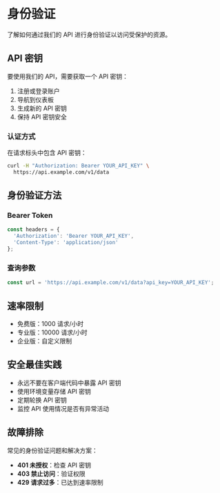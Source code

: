 # 身份验证

了解如何通过我们的 API 进行身份验证以访问受保护的资源。

## API 密钥

要使用我们的 API，需要获取一个 API 密钥：

1. 注册或登录账户
2. 导航到仪表板
3. 生成新的 API 密钥
4. 保持 API 密钥安全

### 认证方式

在请求标头中包含 API 密钥：

```bash
curl -H "Authorization: Bearer YOUR_API_KEY" \
  https://api.example.com/v1/data
```

## 身份验证方法

### Bearer Token
```javascript
const headers = {
  'Authorization': 'Bearer YOUR_API_KEY',
  'Content-Type': 'application/json'
};
```

### 查询参数
```javascript
const url = 'https://api.example.com/v1/data?api_key=YOUR_API_KEY';
```

## 速率限制

- 免费版：1000 请求/小时
- 专业版：10000 请求/小时
- 企业版：自定义限制

## 安全最佳实践

- 永远不要在客户端代码中暴露 API 密钥
- 使用环境变量存储 API 密钥
- 定期轮换 API 密钥
- 监控 API 使用情况是否有异常活动

## 故障排除

常见的身份验证问题和解决方案：

- **401 未授权**：检查 API 密钥
- **403 禁止访问**：验证权限
- **429 请求过多**：已达到速率限制
